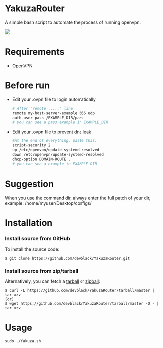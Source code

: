 # YakuzaRouter
 A simple bash script to automate the process of running openvpn.

![](https://i.imgur.com/IPqz3hO.png)

# Requirements
  * OpenVPN

# Before run
  * Edit your .ovpn file to login automatically
    ```bash
    # After "remote ....." line
    remote my-host-server-example 666 udp
    auth-user-pass /EXAMPLE_DIR/pass
    # you can see a pass example in EXAMPLE_DIR
    ```
  * Edit your .ovpn file to prevent dns leak
    ```bash
    #At the end of everything, paste this:
    script-security 2
    up /etc/openvpn/update-systemd-resolved
    down /etc/openvpn/update-systemd-resolved
    dhcp-option DOMAIN-ROUTE .
    # you can see a example in EXAMPLE_DIR
    ```
# Suggestion
  When you use the command dir, always enter the full patch of your dir, example: /home/myuser/Desktop/configs/

# Installation

### Install source from GitHub
To install the source code:

    $ git clone https://github.com/devblack/YakuzaRouter.git

### Install source from zip/tarball
Alternatively, you can fetch a [tarball][] or [zipball][]:

    $ curl -L https://github.com/devblack/YakuzaRouter/tarball/master | tar xzv
    (or)
    $ wget https://github.com/devblack/YakuzaRouter/tarball/master -O - | tar xzv

[tarball]: https://github.com/devblack/YakuzaRouter/tarball/master
[zipball]: https://github.com/devblack/YakuzaRouter/zipball/master

# Usage
```
sudo ./Yakuza.sh
```